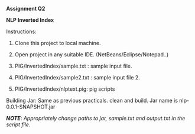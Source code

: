 **Assignment Q2**

**NLP Inverted Index**

Instructions: 

1. Clone this project to local machine.

2. Open project in any suitable IDE. (NetBeans/Eclipse/Notepad..)

3. PIG/InvertedIndex/sample.txt : sample input file.
3. PIG/InvertedIndex/sample2.txt : sample input file 2.

4. PIG/InvertedIndex/nlptext.pig: pig scripts

Building Jar: Same as previous practicals. clean and build. Jar name is nlp-0.0.1-SNAPSHOT.jar

***NOTE***: _Appropriately change paths to jar, sample.txt and output.txt in the script file._
